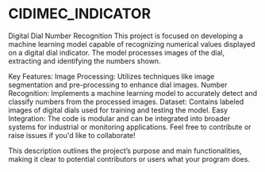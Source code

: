 # CIDIMEC_INDICATOR
Digital Dial Number Recognition
This project is focused on developing a machine learning model capable of recognizing numerical values displayed on a digital dial indicator. The model processes images of the dial, extracting and identifying the numbers shown.

Key Features:
Image Processing: Utilizes techniques like image segmentation and pre-processing to enhance dial images.
Number Recognition: Implements a machine learning model to accurately detect and classify numbers from the processed images.
Dataset: Contains labeled images of digital dials used for training and testing the model.
Easy Integration: The code is modular and can be integrated into broader systems for industrial or monitoring applications.
Feel free to contribute or raise issues if you'd like to collaborate!

This description outlines the project’s purpose and main functionalities, making it clear to potential contributors or users what your program does.
